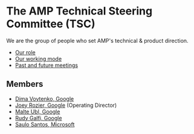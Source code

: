# The AMP Technical Steering Committee (TSC)

We are the group of people who set AMP's technical & product direction.

- [Our role](https://github.com/ampproject/meta/blob/master/GOVERNANCE.md#technical-steering-committee-tsc)
- [Our working mode](./WORKING_MODE.md)
- [Past and future meetings](https://github.com/ampproject/meta-tsc/issues?utf8=%E2%9C%93&q=label%3A%22TSC+Meeting%22)

## Members

- [Dima Voytenko, Google](https://github.com/dvoytenko)
- [Joey Rozier, Google](https://github.com/mrjoro) (Operating Director)
- [Malte Ubl, Google](https://github.com/cramforce)
- [Rudy Galfi, Google](https://github.com/rudygalfi)
- [Saulo Santos, Microsoft](https://github.com/ssantosms)

